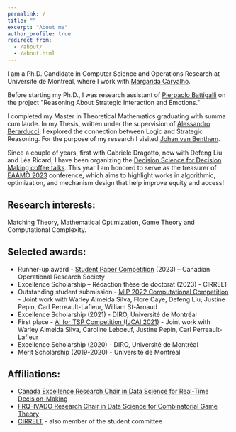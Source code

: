 ```yaml
---
permalink: /
title: ""
excerpt: "About me"
author_profile: true
redirect_from: 
  - /about/
  - /about.html
---
```



I am a Ph.D. Candidate in Computer Science and Operations Research at Université de Montréal, where I work with [Margarida Carvalho](http://margaridacarvalho.org). 

Before starting my Ph.D., I was research assistant of [Pierpaolo Battigalli](https://dec.unibocconi.eu/people/pierpaolo-battigalli) on the project "Reasoning About Strategic Interaction and Emotions."

I completed my Master in Theoretical Mathematics graduating with summa cum laude. In my Thesis, written under the supervision of [Alessandro Berarducci](https://people.dm.unipi.it/berardu/), I explored the connection between Logic and Strategic Reasoning. For the purpose of my research I visited [Johan van Benthem](https://staff.fnwi.uva.nl/j.vanbenthem/). 

Since a couple of years, first with Gabriele Dragotto, now with Defeng Liu and Léa Ricard, I have been organizing the [Decision Science for Decision Making coffee talks](https://cerc-datascience.polymtl.ca/coffee/). 
This year I am honored to serve as the treasurer of [EAAMO 2023](https://eaamo.org/) conference, which aims to highlight works in algorithmic, optimization, and mechanism design that help improve equity and access!

## **Research interests**:
Matching Theory, Mathematical Optimization, Game Theory and Computational Complexity. 

## **Selected awards**:
* Runner-up award - [Student Paper Competition](https://www.cors.ca/?q=content/student-paper-competition) (2023) – Canadian Operational Research Society
* Excellence Scholarship – Rédaction thèse de doctorat (2023) - CIRRELT
* Outstanding student submission - [MIP 2022 Computational Competition](https://www.mixedinteger.org/2022/competition/) - Joint work with Warley Almeida Silva, Flore Caye, Defeng Liu, Justine Pepin, Carl Perreault-Lafleur, William St-Arnaud
* Excellence Scholarship (2021) - DIRO, Université de Montréal
* First place - [AI for TSP Competition (IJCAI 2021)](https://www.tspcompetition.com/) - Joint work with Warley Almeida Silva, Caroline Leboeuf, Justine Pepin, Carl Perreault-Lafleur
* Excellence Scholarship (2020) - DIRO, Université de Montréal
* Merit Scholarship (2019-2020) - Université de Montréal


## **Affiliations**:
* [Canada Excellence Research Chair in Data Science for Real-Time Decision-Making](https://cerc-datascience.polymtl.ca/)
* [FRQ–IVADO Research Chair in Data Science for Combinatorial Game Theory](http://margaridacarvalho.org/chair.html)
* [CIRRELT](https://www.cirrelt.ca/) - also member of the student committee

